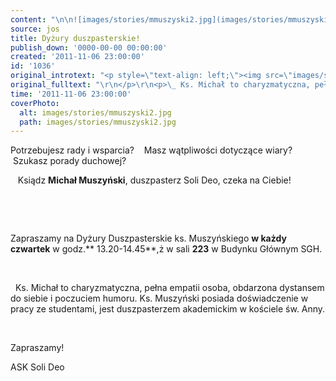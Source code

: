 ```yaml
---
content: "\n\n![images/stories/mmuszyski2.jpg](images/stories/mmuszyski2.jpg)\n\r\n\n\_\n\r\n\n\_ \_Potrzebujesz rady i wsparcia?\n\_ \_Masz wątpliwości dotyczące wiary?\n\_ \_Szukasz porady duchowej?\n\r\n\n\_ \_Ksiądz **Michał Muszyński**, duszpasterz Soli Deo, czeka na Ciebie!\n\r\n\n\_\n\r\n\n\_\n\r\n\nZapraszamy na Dyżury Duszpasterskie ks. Muszyńskiego **w każdy** **czwartek** w godz.** 13.20-14.45**,ż w sali **223** w Budynku Głównym SGH.\n\r\n\n\_ \_   \_      \_\r\n\n<!--{{intro-break}}-->\n\r\n\n\r\n\n\_ Ks. Michał to charyzmatyczna, pełna empatii osoba, obdarzona  dystansem do siebie i poczuciem humoru. Ks. Muszyński posiada  doświadczenie w pracy ze studentami, jest duszpasterzem akademickim w  kościele św. Anny.\n\r\n\n\_\n\r\n\nZapraszamy!\n\r\n\nASK Soli Deo\n\r\n\n\_\n"
source: jos
title: Dyżury duszpasterskie!
publish_down: '0000-00-00 00:00:00'
created: '2011-11-06 23:00:00'
id: '1036'
original_introtext: "<p style=\"text-align: left;\"><img src=\"images/stories/mmuszyski2.jpg\" width=\"100\" style=\"float: left;\" /></p>\r\n<p style=\"text-align: left;\">\_</p>\r\n<p style=\"text-align: left;\">\_ \_Potrzebujesz rady i wsparcia?<br />\_ \_Masz wątpliwości dotyczące wiary?<br />\_ \_Szukasz porady duchowej?</p>\r\n<p style=\"text-align: left;\">\_ \_Ksiądz <strong>Michał Muszyński</strong>, duszpasterz Soli Deo, czeka na Ciebie!</p>\r\n<p style=\"text-align: left;\">\_</p>\r\n<p style=\"text-align: left;\">\_</p>\r\n<p style=\"text-align: left;\">Zapraszamy na Dyżury Duszpasterskie ks. Muszyńskiego <strong>w każdy</strong> <strong>czwartek</strong> w godz.<strong> 13.20-14.45</strong>,ż w sali <strong>223</strong> w Budynku Głównym SGH.</p>\r\n<p style=\"text-align: left;\" />\_ \_   \_      \_\r\n"
original_fulltext: "\r\n</p>\r\n<p>\_ Ks. Michał to charyzmatyczna, pełna empatii osoba, obdarzona  dystansem do siebie i poczuciem humoru. Ks. Muszyński posiada  doświadczenie w pracy ze studentami, jest duszpasterzem akademickim w  kościele św. Anny.</p>\r\n<p style=\"text-align: left;\">\_</p>\r\n<p style=\"text-align: left;\">Zapraszamy!</p>\r\n<p style=\"text-align: left;\">ASK Soli Deo</p>\r\n<p style=\"text-align: left;\">\_</p>"
time: '2011-11-06 23:00:00'
coverPhoto:
  alt: images/stories/mmuszyski2.jpg
  path: images/stories/mmuszyski2.jpg
---
```

Potrzebujesz rady i wsparcia?
   Masz wątpliwości dotyczące wiary?
   Szukasz porady duchowej?


   Ksiądz **Michał Muszyński**, duszpasterz Soli Deo, czeka na Ciebie!


 


 


Zapraszamy na Dyżury Duszpasterskie ks. Muszyńskiego **w każdy** **czwartek** w godz.** 13.20-14.45**,ż w sali **223** w Budynku Głównym SGH.


              

<!--{{intro-break}}-->




  Ks. Michał to charyzmatyczna, pełna empatii osoba, obdarzona  dystansem do siebie i poczuciem humoru. Ks. Muszyński posiada  doświadczenie w pracy ze studentami, jest duszpasterzem akademickim w  kościele św. Anny.


 


Zapraszamy!


ASK Soli Deo


 


<!--{{json:{"created_date":"2011-11-06 23:00:00","publish_down":"0000-00-00 00:00:00","id":"1036"}}}-->